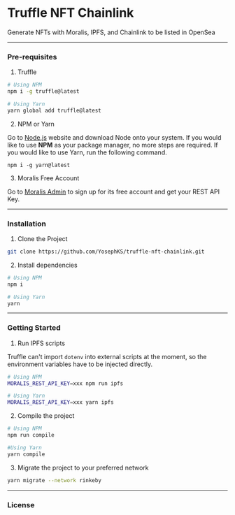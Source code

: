 # Truffle NFT Chainlink

Generate NFTs with Moralis, IPFS, and Chainlink to be listed in OpenSea

---

### Pre-requisites

1. Truffle

```bash
# Using NPM
npm i -g truffle@latest

# Using Yarn
yarn global add truffle@latest
```

2. NPM or Yarn

Go to [Node.js](https://nodejs.org/) website and download Node onto your system. If you would like to use **NPM** as your package manager, no more steps are required. If you would like to use Yarn, run the following command.

```
npm i -g yarn@latest
```

3. Moralis Free Account

Go to [Moralis Admin](https://admin.moralis.io/register) to sign up for its free account and get your REST API Key.

---

### Installation

1. Clone the Project

```bash
git clone https://github.com/YosephKS/truffle-nft-chainlink.git
```

2. Install dependencies

```bash
# Using NPM
npm i

# Using Yarn
yarn
```

---

### Getting Started

1. Run IPFS scripts

Truffle can't import `dotenv` into external scripts at the moment, so the environment variables have to be injected directly.

```bash
# Using NPM
MORALIS_REST_API_KEY=xxx npm run ipfs

# Using Yarn
MORALIS_REST_API_KEY=xxx yarn ipfs
```

2. Compile the project

```bash
# Using NPM
npm run compile

#Using Yarn
yarn compile
```

3. Migrate the project to your preferred network

```bash
yarn migrate --network rinkeby
```

---

### License